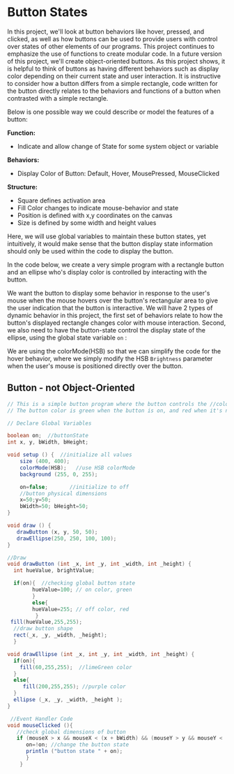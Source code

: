 # Button States

In this project, we'll look at button behaviors like hover, pressed, and clicked, as well as how buttons can be used to provide users with control over states of other elements of our programs. This project continues to emphasize the use of functions to create modular code. In a future version of this project, we'll create object-oriented buttons. As this project shows, it is helpful to think of buttons as having different behaviors such as display color depending on their current state and user interaction. It is instructive to consider how a button differs from a simple rectangle, code written for the button directly relates to the behaviors and functions of a button when contrasted with a simple rectangle.

Below is one possible way we could describe or model the features of a button:

**Function:**

* Indicate and allow change of State for some system object or variable

**Behaviors:**

* Display Color of Button:  Default, Hover, MousePressed, MouseClicked

**Structure:**

* Square defines activation area
* Fill Color changes to indicate mouse-behavior and state
* Position is defined with x,y coordinates on the canvas
* Size is defined by some width and height values

Here, we will use global variables to maintain these button states, yet intuitively, it would make sense that the button display state information should only be used within the code to display the button.

In the code below, we create a very simple program with a rectangle button and an ellipse who's display color is controlled by interacting with the button.

We want the button to display some behavior in response to the user's mouse when the mouse hovers over the button's rectangular area to give the user indication that the button is interactive. We will have 2 types of dynamic behavior in this project, the first set of behaviors relate to how the button's displayed rectangle changes color with mouse interaction. Second, we also need to have the button-state control the display state of the ellipse, using the global state variable `on` :

We are using the colorMode\(HSB\) so that we can simplify the code for the hover behavior, where we simply modify the HSB `Brightness` parameter when the user's mouse is positioned directly over the button.

## Button - not Object-Oriented

```java
// This is a simple button program where the button controls the //color of the ellipse.  
// The button color is green when the button is on, and red when it's not on.

// Declare Global Variables

boolean on;  //buttonState
int x, y, bWidth, bHeight;

void setup () {  //initialize all values
    size (400, 400);
    colorMode(HSB);   //use HSB colorMode
    background (255, 0, 255);

    on=false;       //initialize to off
    //button physical dimensions
    x=50;y=50;
    bWidth=50; bHeight=50;
}

void draw () {
   drawButton (x, y, 50, 50); 
   drawEllipse(250, 250, 100, 100);
}

//Draw 
void drawButton (int _x, int _y, int _width, int _height) {
  int hueValue, brightValue;

  if(on){  //checking global button state
        hueValue=100; // on color, green
        }   
        else{
        hueValue=255; // off color, red
         }
 fill(hueValue,255,255);
  //draw button shape
  rect(_x, _y, _width, _height);
  }

void drawEllipse (int _x, int _y, int _width, int _height) {
  if(on){
    fill(60,255,255);  //limeGreen color
  }
  else{
     fill(200,255,255); //purple color
  }
  ellipse (_x, _y, _width, _height );
}

 //Event Handler Code
void mouseClicked (){  
   //check global dimensions of button 
   if (mouseX > x && mouseX < (x + bWidth) && (mouseY > y && mouseY < (y+bHeight))){
      on=!on; //change the button state
      println ("button state " + on);  
      } 
    }
```

